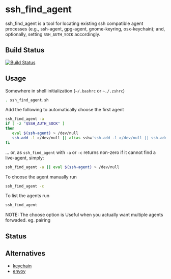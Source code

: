 # ssh_find_agent

ssh_find_agent is a tool for locating existing ssh compatible agent processes (e.g., ssh-agent, gpg-agent, gnome-keyring, osx-keychain); and, optionally, setting `SSH_AUTH_SOCK` accordingly.

## Build Status

[![Build Status](https://travis-ci.org/wwalker/ssh_find_agent.svg?branch=master)](https://travis-ci.org/wwalker/ssh_find_agent)

## Usage

Somewhere in shell initialization (`~/.bashrc` or `~./.zshrc`)

```bash
. ssh_find_agent.sh
```

Add the following to automatically choose the first agent
```bash
ssh_find_agent -a
if [ -z "$SSH_AUTH_SOCK" ]
then
   eval $(ssh-agent) > /dev/null
   ssh-add -l >/dev/null || alias ssh='ssh-add -l >/dev/null || ssh-add && unalias ssh; ssh'
fi
```

... or, as `ssh_find_agent` with `-a` or `-c` returns non-zero if it cannot find a live-agent, simply:

```bash
ssh_find_agent -a || eval $(ssh-agent) > /dev/null
```

To choose the agent manually run
```bash
ssh_find_agent -c
```

To list the agents run
```bash
ssh_find_agent
```

NOTE: The choose option is Useful when you actually want multiple agents forwaded.  eg. pairing

## Status

## Alternatives

  * [keychain](https://github.com/funtoo/keychain)
  * [envoy](https://github.com/vodik/envoy)
